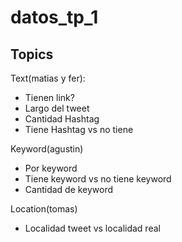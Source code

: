 # datos_tp_1

## Topics

Text(matias y fer):
 * Tienen link?
 * Largo del tweet
 * Cantidad Hashtag
 * Tiene Hashtag vs no tiene
 

Keyword(agustin)
  * Por keyword
  * Tiene keyword vs no tiene keyword
  * Cantidad de keyword
  
  
Location(tomas)
  * Localidad tweet vs localidad real
 
